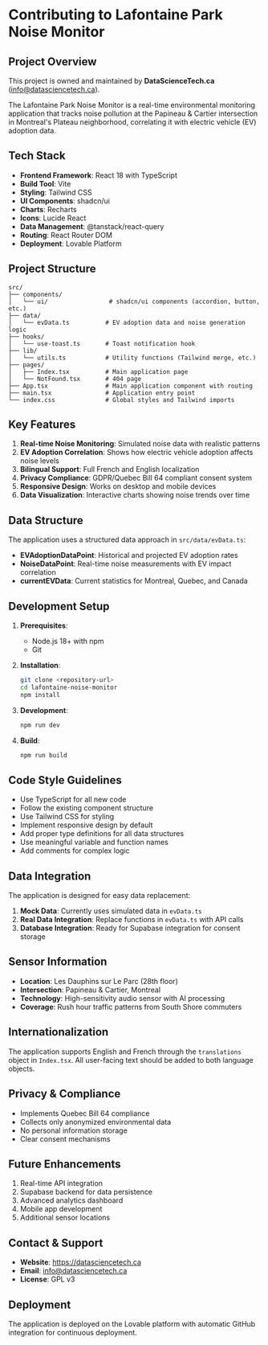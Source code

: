 
# Contributing to Lafontaine Park Noise Monitor

## Project Overview

This project is owned and maintained by **DataScienceTech.ca** (info@datasciencetech.ca).

The Lafontaine Park Noise Monitor is a real-time environmental monitoring application that tracks noise pollution at the Papineau & Cartier intersection in Montreal's Plateau neighborhood, correlating it with electric vehicle (EV) adoption data.

## Tech Stack

- **Frontend Framework**: React 18 with TypeScript
- **Build Tool**: Vite
- **Styling**: Tailwind CSS
- **UI Components**: shadcn/ui
- **Charts**: Recharts
- **Icons**: Lucide React
- **Data Management**: @tanstack/react-query
- **Routing**: React Router DOM
- **Deployment**: Lovable Platform

## Project Structure

```
src/
├── components/
│   └── ui/                 # shadcn/ui components (accordion, button, etc.)
├── data/
│   └── evData.ts          # EV adoption data and noise generation logic
├── hooks/
│   └── use-toast.ts       # Toast notification hook
├── lib/
│   └── utils.ts           # Utility functions (Tailwind merge, etc.)
├── pages/
│   ├── Index.tsx          # Main application page
│   └── NotFound.tsx       # 404 page
├── App.tsx                # Main application component with routing
├── main.tsx               # Application entry point
└── index.css              # Global styles and Tailwind imports
```

## Key Features

1. **Real-time Noise Monitoring**: Simulated noise data with realistic patterns
2. **EV Adoption Correlation**: Shows how electric vehicle adoption affects noise levels
3. **Bilingual Support**: Full French and English localization
4. **Privacy Compliance**: GDPR/Quebec Bill 64 compliant consent system
5. **Responsive Design**: Works on desktop and mobile devices
6. **Data Visualization**: Interactive charts showing noise trends over time

## Data Structure

The application uses a structured data approach in `src/data/evData.ts`:

- **EVAdoptionDataPoint**: Historical and projected EV adoption rates
- **NoiseDataPoint**: Real-time noise measurements with EV impact correlation
- **currentEVData**: Current statistics for Montreal, Quebec, and Canada

## Development Setup

1. **Prerequisites**:
   - Node.js 18+ with npm
   - Git

2. **Installation**:
   ```bash
   git clone <repository-url>
   cd lafontaine-noise-monitor
   npm install
   ```

3. **Development**:
   ```bash
   npm run dev
   ```

4. **Build**:
   ```bash
   npm run build
   ```

## Code Style Guidelines

- Use TypeScript for all new code
- Follow the existing component structure
- Use Tailwind CSS for styling
- Implement responsive design by default
- Add proper type definitions for all data structures
- Use meaningful variable and function names
- Add comments for complex logic

## Data Integration

The application is designed for easy data replacement:

1. **Mock Data**: Currently uses simulated data in `evData.ts`
2. **Real Data Integration**: Replace functions in `evData.ts` with API calls
3. **Database Integration**: Ready for Supabase integration for consent storage

## Sensor Information

- **Location**: Les Dauphins sur Le Parc (28th floor)
- **Intersection**: Papineau & Cartier, Montreal
- **Technology**: High-sensitivity audio sensor with AI processing
- **Coverage**: Rush hour traffic patterns from South Shore commuters

## Internationalization

The application supports English and French through the `translations` object in `Index.tsx`. All user-facing text should be added to both language objects.

## Privacy & Compliance

- Implements Quebec Bill 64 compliance
- Collects only anonymized environmental data
- No personal information storage
- Clear consent mechanisms

## Future Enhancements

1. Real-time API integration
2. Supabase backend for data persistence
3. Advanced analytics dashboard
4. Mobile app development
5. Additional sensor locations

## Contact & Support

- **Website**: https://datasciencetech.ca
- **Email**: info@datasciencetech.ca
- **License**: GPL v3

## Deployment

The application is deployed on the Lovable platform with automatic GitHub integration for continuous deployment.
